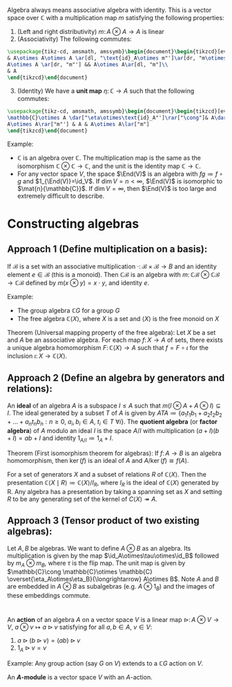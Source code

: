 Algebra always means associative algebra with identity. This is a vector space over $\mathbb{C}$ with a multiplication map $m$ satisfying the following properties:
1. (Left and right distributivity) $m\colon A\otimes A\to A$ is linear
2. (Associativity) The following commutes:
```tikz
\usepackage{tikz-cd, amsmath, amssymb}\begin{document}\begin{tikzcd}[every label/.append style={font=\small}]
& A\otimes A\otimes A \ar[dl, "\text{id}_A\otimes m"']\ar[dr, "m\otimes \text{id}_A"]\\
A\otimes A \ar[dr, "m"'] && A\otimes A\ar[dl, "m"]\\
& A
\end{tikzcd}\end{document}
```
3. (Identity) We have a **unit map** $\eta\colon \mathbb{C}\to A$ such that the following commutes:
```tikz
\usepackage{tikz-cd, amsmath, amssymb}\begin{document}\begin{tikzcd}[every label/.append style={font=\small}]
\mathbb{C}\otimes A \dar["\eta\otimes\text{id}_A"']\rar["\cong"]& A\dar["\text{id}_A", equal] & A\otimes \mathbb{C}\lar["\cong"']\dar["\text{id}_A\otimes\eta"]\\
A\otimes A\rar["m"'] & A & A\otimes A\lar["m"]
\end{tikzcd}\end{document}
```

Example:
- $\mathbb{C}$ is an algebra over $\mathbb{C}$. The multiplication map is the same as the isomorphism $\mathbb{C}\otimes \mathbb{C}\to \mathbb{C}$, and the unit is the identity map $\mathbb{C}\to\mathbb{C}$.
- For any vector space $V$, the space $\End(V)$ is an algebra with $fg\coloneqq f\circ g$ and $1_{\End(V)}=\id_V$. If $\dim V =n < \infty$, $\End(V)$ is isomorphic to $\mat{n}{\mathbb{C}}$. If $\dim V = \infty$, then $\End(V)$ is too large and extremely difficult to describe.

# Constructing algebras
## Approach 1 (Define multiplication on a basis):
If $\mathcal{B}$ is a set with an associative multiplication $\cdot\colon \mathcal{B}\times\mathcal{B}\to B$ and an identity element $e\in\mathcal{B}$ (this is a monoid). Then $\mathbb{C}\mathcal{B}$ is an algebra with $m\colon \mathbb{C}\mathcal{B}\otimes \mathbb{C}\mathcal{B}\to \mathbb{C}\mathcal{B}$ defined by $m(x\otimes y)=x\cdot y$, and identity $e$.

Example:
- The group algebra $\mathbb{C}G$ for a group $G$
- The free algebra $\mathbb{C}\langle X\rangle$, where $X$ is a set and $\langle X \rangle$ is the free monoid on $X$

Theorem (Universal mapping property of the free algebra):
Let $X$ be a set and $A$ be an associative algebra. For each map $f\colon X\to A$ of sets, there exists a unique algebra homomorphism $F\colon \mathbb{C}\langle X \rangle\to A$ such that $f = F\circ\iota$ for the inclusion $\iota\colon X\to \mathbb{C}\langle X \rangle$.

## Approach 2 (Define an algebra by generators and relations):
An **ideal** of an algebra $A$ is a subspace ${} I\leq A {}$ such that $m(I\otimes A + A\otimes I)\subseteq I$. The ideal generated by a subset $T$ of $A$ is given by $ATA\coloneqq\{a_1t_1b_1+a_2t_2b_2+\dots+a_nt_nb_n: n\geq 0,\ a_i,b_i\in A,\ t_i\in T\ \forall i\}$. The **quotient algebra** (or **factor algebra**) of $A$ modulo an ideal $I$ is the space $A/I$ with multiplication $(a+I)(b+I)=ab+I$ and identity $1_{A/I}\coloneqq 1_A+I$.

Theorem (First isomorphism theorem for algebras):
If $f\colon A\to B$ is an algebra homomorphism, then $\ker(f)$ is an ideal of $A$ and $A/\ker(f)\cong f(A)$.

For a set of generators $X$ and a subset of relations $R$ of $\mathbb{C}\langle X \rangle$. Then the presentation $\mathbb{C}\langle X\mid R \rangle\coloneqq \mathbb{C}\langle X \rangle/I_R$, where $I_R$ is the ideal of $\mathbb{C}\langle X \rangle$ generated by R. Any algebra has a presentation by taking a spanning set as $X$ and setting $R$ to be any generating set of the kernel of $C\langle X \rangle\twoheadrightarrow A$.

## Approach 3 (Tensor product of two existing algebras):
Let $A,B$ be algebras. We want to define $A\otimes B$ as an algebra. Its multiplication is given by the map $\id_A\otimes\tau\otimes\id_B$ followed by $m_A\otimes m_B$, where $\tau$ is the flip map. The unit map is given by $\mathbb{C}\cong \mathbb{C}\otimes \mathbb{C} \overset{\eta_A\otimes\eta_B}{\longrightarrow} A\otimes B$. Note $A$ and $B$ are embedded in $A\otimes B$ as subalgebras (e.g. $A\otimes 1_B$) and the images of these embeddings commute.

#
An **action** of an algebra $A$ on a vector space $V$ is a linear map $\rhd\colon A\otimes V\to V$, $a\otimes v\mapsto a\rhd v$ satisfying for all ${} a,b\in A,\ v\in V {}$:
1. $a\rhd(b\rhd v)=(ab)\rhd v$
2. $1_A\rhd v=v$

Example:
Any group action (say $G$ on $V$) extends to a $\mathbb{C}G$ action on $V$.

An **$A$-module** is a vector space $V$ with an $A$-action.
